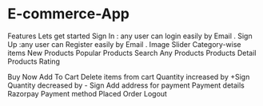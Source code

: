 # E-commerce-App
Features
Lets get started
Sign In : any user can login easily by Email .
Sign Up :any user can Register easily by Email .
Image Slider
Category-wise items
New Products
Popular Products
Search Any Products
Products Detail
Products Rating 

Buy Now
Add To Cart
Delete items from cart
Quantity increased by +Sign 
Quantity decreased by - Sign
Add address for payment
Payment details
Razorpay Payment method
Placed Order
Logout

